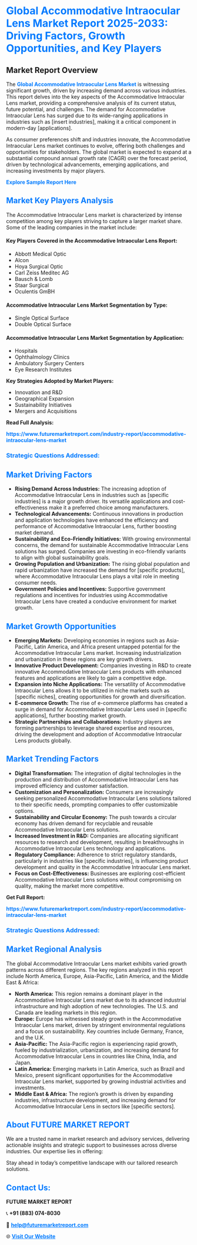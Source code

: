 <h1 style="color: #007BFF;">Global Accommodative Intraocular Lens Market Report 2025-2033: Driving Factors, Growth Opportunities, and Key Players</h1>

<section id="overview">
<h2>Market Report Overview</h2>
<p>The <a href="https://www.futuremarketreport.com/industry-report/accommodative-intraocular-lens-market" style="color: #007BFF; text-decoration: none;"><strong>Global Accommodative Intraocular Lens Market</strong></a> is witnessing significant growth, driven by increasing demand across various industries. This report delves into the key aspects of the Accommodative Intraocular Lens market, providing a comprehensive analysis of its current status, future potential, and challenges. The demand for Accommodative Intraocular Lens has surged due to its wide-ranging applications in industries such as [insert industries], making it a critical component in modern-day [applications].</p>
<p>As consumer preferences shift and industries innovate, the Accommodative Intraocular Lens market continues to evolve, offering both challenges and opportunities for stakeholders. The global market is expected to expand at a substantial compound annual growth rate (CAGR) over the forecast period, driven by technological advancements, emerging applications, and increasing investments by major players.</p>
</section>

<section id="overview">
<p><a href="https://www.futuremarketreport.com/request-sample/reportId=96943" style="color: #007BFF; text-decoration: none;"><strong>Explore Sample Report Here</strong></a></p>
</section>

<section id="key-players">
<h2 style="color: #007BFF;">Market Key Players Analysis</h2>
<p>The Accommodative Intraocular Lens market is characterized by intense competition among key players striving to capture a larger market share. Some of the leading companies in the market include:</p>
<h4>Key Players Covered in the Accommodative Intraocular Lens Report:</h4>
<ul><li>Abbott Medical Optic</li><li>Alcon</li><li>Hoya Surgical Optic</li><li>Carl Zeiss Meditec AG</li><li>Bausch &amp; Lomb</li><li>Staar Surgical</li><li>Oculentis GmBH</li></ul>
<h4>Accommodative Intraocular Lens Market Segmentation by Type:</h4>
<ul><li>Single Optical Surface</li><li>Double Optical Surface</li></ul>

<h4>Accommodative Intraocular Lens Market Segmentation by Application:</h4>
<ul><li>Hospitals</li><li>Ophthalmology Clinics</li><li>Ambulatory Surgery Centers</li><li>Eye Research Institutes</li></ul>
<p><strong>Key Strategies Adopted by Market Players:</strong></p>
<ul>
<li>Innovation and R&D</li>
<li>Geographical Expansion</li>
<li>Sustainability Initiatives</li>
<li>Mergers and Acquisitions</li>
</ul>
</section>

<section>
<p><strong>Read Full Analysis: </strong></p><a href="https://www.futuremarketreport.com/industry-report/accommodative-intraocular-lens-market" style="color: #007BFF; text-decoration: none;"><strong>https://www.futuremarketreport.com/industry-report/accommodative-intraocular-lens-market</strong></a>
<h3 style="color: #007BFF;">Strategic Questions Addressed:</h3>
</section>

<section id="driving-factors">
<h2 style="color: #007BFF;">Market Driving Factors</h2>
<ul>
<li><strong>Rising Demand Across Industries:</strong> The increasing adoption of Accommodative Intraocular Lens in industries such as [specific industries] is a major growth driver. Its versatile applications and cost-effectiveness make it a preferred choice among manufacturers.</li>
<li><strong>Technological Advancements:</strong> Continuous innovations in production and application technologies have enhanced the efficiency and performance of Accommodative Intraocular Lens, further boosting market demand.</li>
<li><strong>Sustainability and Eco-Friendly Initiatives:</strong> With growing environmental concerns, the demand for sustainable Accommodative Intraocular Lens solutions has surged. Companies are investing in eco-friendly variants to align with global sustainability goals.</li>
<li><strong>Growing Population and Urbanization:</strong> The rising global population and rapid urbanization have increased the demand for [specific products], where Accommodative Intraocular Lens plays a vital role in meeting consumer needs.</li>
<li><strong>Government Policies and Incentives:</strong> Supportive government regulations and incentives for industries using Accommodative Intraocular Lens have created a conducive environment for market growth.</li>
</ul>
</section>

<section id="growth-opportunities">
<h2 style="color: #007BFF;">Market Growth Opportunities</h2>
<ul>
<li><strong>Emerging Markets:</strong> Developing economies in regions such as Asia-Pacific, Latin America, and Africa present untapped potential for the Accommodative Intraocular Lens market. Increasing industrialization and urbanization in these regions are key growth drivers.</li>
<li><strong>Innovative Product Development:</strong> Companies investing in R&D to create innovative Accommodative Intraocular Lens products with enhanced features and applications are likely to gain a competitive edge.</li>
<li><strong>Expansion into Niche Applications:</strong> The versatility of Accommodative Intraocular Lens allows it to be utilized in niche markets such as [specific niches], creating opportunities for growth and diversification.</li>
<li><strong>E-commerce Growth:</strong> The rise of e-commerce platforms has created a surge in demand for Accommodative Intraocular Lens used in [specific applications], further boosting market growth.</li>
<li><strong>Strategic Partnerships and Collaborations:</strong> Industry players are forming partnerships to leverage shared expertise and resources, driving the development and adoption of Accommodative Intraocular Lens products globally.</li>
</ul>
</section>

<section id="trending-factors">
<h2 style="color: #007BFF;">Market Trending Factors</h2>
<ul>
<li><strong>Digital Transformation:</strong> The integration of digital technologies in the production and distribution of Accommodative Intraocular Lens has improved efficiency and customer satisfaction.</li>
<li><strong>Customization and Personalization:</strong> Consumers are increasingly seeking personalized Accommodative Intraocular Lens solutions tailored to their specific needs, prompting companies to offer customizable options.</li>
<li><strong>Sustainability and Circular Economy:</strong> The push towards a circular economy has driven demand for recyclable and reusable Accommodative Intraocular Lens solutions.</li>
<li><strong>Increased Investment in R&D:</strong> Companies are allocating significant resources to research and development, resulting in breakthroughs in Accommodative Intraocular Lens technology and applications.</li>
<li><strong>Regulatory Compliance:</strong> Adherence to strict regulatory standards, particularly in industries like [specific industries], is influencing product development and quality in the Accommodative Intraocular Lens market.</li>
<li><strong>Focus on Cost-Effectiveness:</strong> Businesses are exploring cost-efficient Accommodative Intraocular Lens solutions without compromising on quality, making the market more competitive.</li>
</ul>
</section>

<section>
<p><strong>Get Full Report: </strong></p><a href="https://www.futuremarketreport.com/industry-report/accommodative-intraocular-lens-market" style="color: #007BFF; text-decoration: none;"><strong>https://www.futuremarketreport.com/industry-report/accommodative-intraocular-lens-market</strong></a>
<h3 style="color: #007BFF;">Strategic Questions Addressed:</h3>
</section>


<section id="regional-analysis">
<h2 style="color: #007BFF;">Market Regional Analysis</h2>
<p>The global Accommodative Intraocular Lens market exhibits varied growth patterns across different regions. The key regions analyzed in this report include North America, Europe, Asia-Pacific, Latin America, and the Middle East & Africa:</p>
<ul>
<li><strong>North America:</strong> This region remains a dominant player in the Accommodative Intraocular Lens market due to its advanced industrial infrastructure and high adoption of new technologies. The U.S. and Canada are leading markets in this region.</li>
<li><strong>Europe:</strong> Europe has witnessed steady growth in the Accommodative Intraocular Lens market, driven by stringent environmental regulations and a focus on sustainability. Key countries include Germany, France, and the U.K.</li>
<li><strong>Asia-Pacific:</strong> The Asia-Pacific region is experiencing rapid growth, fueled by industrialization, urbanization, and increasing demand for Accommodative Intraocular Lens in countries like China, India, and Japan.</li>
<li><strong>Latin America:</strong> Emerging markets in Latin America, such as Brazil and Mexico, present significant opportunities for the Accommodative Intraocular Lens market, supported by growing industrial activities and investments.</li>
<li><strong>Middle East & Africa:</strong> The region’s growth is driven by expanding industries, infrastructure development, and increasing demand for Accommodative Intraocular Lens in sectors like [specific sectors].</li>
</ul>
</section>

<footer>
<h2 style="color: #007BFF;">About FUTURE MARKET REPORT</h2>
<p>We are a trusted name in market research and advisory services, delivering actionable insights and strategic support to businesses across diverse industries. Our expertise lies in offering:</p>

<p>Stay ahead in today’s competitive landscape with our tailored research solutions.</p>

<h2 style="color: #007BFF;">Contact Us:</h2>
<p><strong>FUTURE MARKET REPORT</strong></p>
<p>📞 <strong>+91 (883) 074-8030</strong></p>
<p>📧 <strong><a href="mailto:help@futuremarketreport.com" style="color: #007BFF;">help@futuremarketreport.com</a></strong></p>
<p>🌐 <strong><a href="https://www.futuremarketreport.com/" style="color: #007BFF;">Visit Our Website</a></strong></p>
</footer>